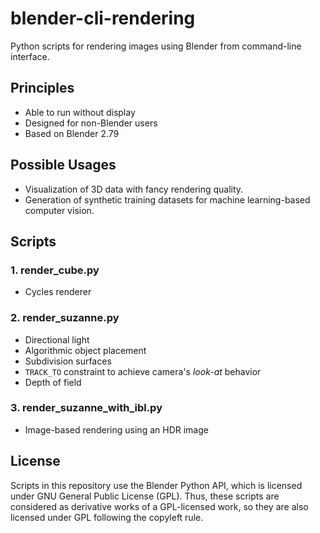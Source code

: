 # blender-cli-rendering

Python scripts for rendering images using Blender from command-line interface.

## Principles

- Able to run without display
- Designed for non-Blender users
- Based on Blender 2.79

## Possible Usages

- Visualization of 3D data with fancy rendering quality.
- Generation of synthetic training datasets for machine learning-based computer vision.

## Scripts

### 1. render_cube.py

- Cycles renderer

### 2. render_suzanne.py

- Directional light
- Algorithmic object placement
- Subdivision surfaces
- `TRACK_TO` constraint to achieve camera's _look-at_ behavior
- Depth of field

### 3. render_suzanne_with_ibl.py

- Image-based rendering using an HDR image

## License

Scripts in this repository use the Blender Python API, which is licensed under GNU General Public License (GPL). Thus, these scripts are considered as derivative works of a GPL-licensed work, so they are also licensed under GPL following the copyleft rule.

